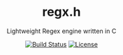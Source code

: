 <div align="center">
  <h1>regx.h</h1>

  <p>Lightweight Regex engine written in C</p>
  <a href="https://travis-ci.org/manparvesh/regx.h/builds" target="_blank"><img src="https://travis-ci.org/manparvesh/regx.h.svg?branch=master" alt="Build Status"></a> 
  <a href="https://manparvesh.mit-license.org/" target="_blank"><img src="https://img.shields.io/badge/license-MIT-blue.svg" alt="License"></a> 
 
</div>

